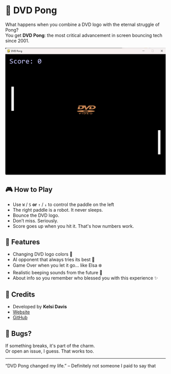 # 📀 DVD Pong

What happens when you combine a DVD logo with the eternal struggle of Pong?  
You get **DVD Pong**: the most critical advancement in screen bouncing tech since 2001.

![screenshot](screenshot.png)

## 🎮 How to Play

- Use `W` / `S` **or** `↑` / `↓` to control the paddle on the left
- The right paddle is a robot. It never sleeps.
- Bounce the DVD logo.
- Don’t miss. Seriously.
- Score goes up when you hit it. That's how numbers work.

## 🧠 Features

- Changing DVD logo colors 🎨
- AI opponent that always tries its best 🤖
- Game Over when you let it go... like Elsa ❄️
- Realistic beeping sounds from the future 🚨
- About info so you remember who blessed you with this experience ✨

## 📎 Credits

- Developed by **Kelsi Davis**
- [Website](https://geekastro.dev)
- [GitHub](https://github.com/Kelsidavis)

## 🐛 Bugs?

If something breaks, it's part of the charm.  
Or open an issue, I guess. That works too.

---

“DVD Pong changed my life.” – Definitely not someone I paid to say that
